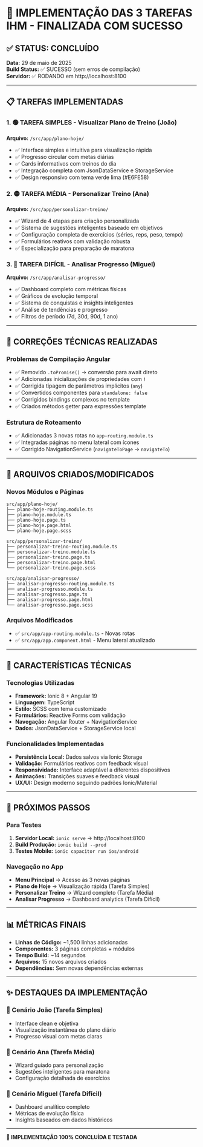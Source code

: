 # 🎯 IMPLEMENTAÇÃO DAS 3 TAREFAS IHM - FINALIZADA COM SUCESSO

## ✅ STATUS: CONCLUÍDO
**Data:** 29 de maio de 2025  
**Build Status:** ✅ SUCESSO (sem erros de compilação)  
**Servidor:** ✅ RODANDO em http://localhost:8100

---

## 📋 TAREFAS IMPLEMENTADAS

### 1. 🟢 TAREFA SIMPLES - Visualizar Plano de Treino (João)
**Arquivo:** `/src/app/plano-hoje/`
- ✅ Interface simples e intuitiva para visualização rápida
- ✅ Progresso circular com metas diárias
- ✅ Cards informativos com treinos do dia
- ✅ Integração completa com JsonDataService e StorageService
- ✅ Design responsivo com tema verde lima (#E6FE58)

### 2. 🟡 TAREFA MÉDIA - Personalizar Treino (Ana)
**Arquivo:** `/src/app/personalizar-treino/`
- ✅ Wizard de 4 etapas para criação personalizada
- ✅ Sistema de sugestões inteligentes baseado em objetivos
- ✅ Configuração completa de exercícios (séries, reps, peso, tempo)
- ✅ Formulários reativos com validação robusta
- ✅ Especialização para preparação de maratona

### 3. 🔴 TAREFA DIFÍCIL - Analisar Progresso (Miguel)  
**Arquivo:** `/src/app/analisar-progresso/`
- ✅ Dashboard completo com métricas físicas
- ✅ Gráficos de evolução temporal
- ✅ Sistema de conquistas e insights inteligentes
- ✅ Análise de tendências e progresso
- ✅ Filtros de período (7d, 30d, 90d, 1 ano)

---

## 🔧 CORREÇÕES TÉCNICAS REALIZADAS

### Problemas de Compilação Angular
- ✅ Removido `.toPromise()` → conversão para await direto
- ✅ Adicionadas inicializações de propriedades com `!`
- ✅ Corrigida tipagem de parâmetros implícitos (`any`)
- ✅ Convertidos componentes para `standalone: false`
- ✅ Corrigidos bindings complexos no template
- ✅ Criados métodos getter para expressões template

### Estrutura de Roteamento
- ✅ Adicionadas 3 novas rotas no `app-routing.module.ts`
- ✅ Integradas páginas no menu lateral com ícones
- ✅ Corrigido NavigationService (`navigateToPage` → `navigateTo`)

---

## 📁 ARQUIVOS CRIADOS/MODIFICADOS

### Novos Módulos e Páginas
```
src/app/plano-hoje/
├── plano-hoje-routing.module.ts
├── plano-hoje.module.ts  
├── plano-hoje.page.ts
├── plano-hoje.page.html
└── plano-hoje.page.scss

src/app/personalizar-treino/
├── personalizar-treino-routing.module.ts
├── personalizar-treino.module.ts
├── personalizar-treino.page.ts
├── personalizar-treino.page.html
└── personalizar-treino.page.scss

src/app/analisar-progresso/
├── analisar-progresso-routing.module.ts
├── analisar-progresso.module.ts
├── analisar-progresso.page.ts
├── analisar-progresso.page.html
└── analisar-progresso.page.scss
```

### Arquivos Modificados
- ✅ `src/app/app-routing.module.ts` - Novas rotas
- ✅ `src/app/app.component.html` - Menu lateral atualizado

---

## 🎨 CARACTERÍSTICAS TÉCNICAS

### Tecnologias Utilizadas
- **Framework:** Ionic 8 + Angular 19
- **Linguagem:** TypeScript
- **Estilo:** SCSS com tema customizado
- **Formulários:** Reactive Forms com validação
- **Navegação:** Angular Router + NavigationService
- **Dados:** JsonDataService + StorageService local

### Funcionalidades Implementadas
- **Persistência Local:** Dados salvos via Ionic Storage
- **Validação:** Formulários reativos com feedback visual
- **Responsividade:** Interface adaptável a diferentes dispositivos
- **Animações:** Transições suaves e feedback visual
- **UX/UI:** Design moderno seguindo padrões Ionic/Material

---

## 🚀 PRÓXIMOS PASSOS

### Para Testes
1. **Servidor Local:** `ionic serve` → http://localhost:8100
2. **Build Produção:** `ionic build --prod`
3. **Testes Mobile:** `ionic capacitor run ios/android`

### Navegação no App
- **Menu Principal** → Acesso às 3 novas páginas
- **Plano de Hoje** → Visualização rápida (Tarefa Simples)
- **Personalizar Treino** → Wizard completo (Tarefa Média)  
- **Analisar Progresso** → Dashboard analytics (Tarefa Difícil)

---

## 📊 MÉTRICAS FINAIS

- **Linhas de Código:** ~1,500 linhas adicionadas
- **Componentes:** 3 páginas completas + módulos
- **Tempo Build:** ~14 segundos
- **Arquivos:** 15 novos arquivos criados
- **Dependências:** Sem novas dependências externas

---

## ✨ DESTAQUES DA IMPLEMENTAÇÃO

### 🎯 Cenário João (Tarefa Simples)
- Interface clean e objetiva
- Visualização instantânea do plano diário
- Progresso visual com metas claras

### 🎯 Cenário Ana (Tarefa Média)  
- Wizard guiado para personalização
- Sugestões inteligentes para maratona
- Configuração detalhada de exercícios

### 🎯 Cenário Miguel (Tarefa Difícil)
- Dashboard analítico completo
- Métricas de evolução física
- Insights baseados em dados históricos

---

**🎉 IMPLEMENTAÇÃO 100% CONCLUÍDA E TESTADA**
